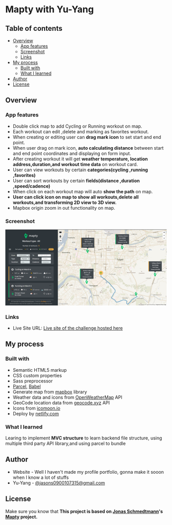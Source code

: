 # Mapty with Yu-Yang

## Table of contents

- [Overview](#overview)
  - [App features](#app-features)
  - [Screenshot](#screenshot)
  - [Links](#links)
- [My process](#my-process)
  - [Built with](#built-with)
  - [What I learned](#what-i-learned)
- [Author](#author)
- [License](#license)

## Overview

### App features

- Double click map to add Cycling or Running workout on map.
- Each workout can edit ,delete and marking as favorites workout.
- When creating or editing user can **drag mark icon** to set start and end point.
- When user drag on mark icon, **auto calculating distance** between start and end point coordinates and displaying on form input.
- After creating workout it will get **weather temperature, location address,duration,and workout time data** on workout card.
- User can view workouts by certain **categories(cycling ,running ,favorites)**
- User can sort workouts by certain **fields(distance ,duration ,speed/cadence)**
- When click on each workout map will auto **show the path** on map.
- **User can click icon on map to show all workouts,delete all workouts,and transforming 2D view to 3D view.**
- Mapbox origin zoom in out functionality on map.

### Screenshot

![](./finished/mapty__screenshot.png)

### Links

- Live Site URL: [Live site of the challenge hosted here](https://mapty-yuyang.netlify.app/)

## My process

### Built with

- Semantic HTML5 markup
- CSS custom properties
- Sass preprocessor
- [Parcel](https://parceljs.org/), [Babel](https://babeljs.io/)
- Generate map from [mapbox](https://www.mapbox.com/) library
- Weather data and icons from [OpenWeatherMap](https://openweathermap.org/) API
- GeoCode location data from [geocode.xyz](https://geocode.xyz/) API
- Icons from [icomoon.io](https://icomoon.io/)
- Deploy by [netlify.com](https://www.netlify.com/)

### What I learned

Learing to implement **MVC structure** to learn backend file structure, using multiple third party API library,and using parcel to bundle

## Author

- Website - Well I haven't made my profile portfolio, gonna make it sooon when I know a lot of stuffs
- Yu-Yang - [@jasons0900107315@gmail.com](https://www.google.com/gmail/about/)

## License

Make sure you know that **This project is based on [Jonas Schmedtmann](https://github.com/jonasschmedtmann)'s [Mapty](https://mapty.netlify.app/) project.**
